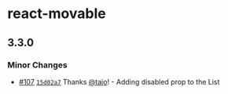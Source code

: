 # react-movable

## 3.3.0

### Minor Changes

- [#107](https://github.com/tajo/react-movable/pull/107) [`15d02a7`](https://github.com/tajo/react-movable/commit/15d02a7485d0f1c42b5067b99c603ca0327b43ab) Thanks [@tajo](https://github.com/tajo)! - Adding disabled prop to the List
